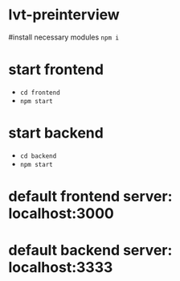# lvt-preinterview

#install necessary modules
```npm i```

# start frontend
- ```cd frontend```
- ```npm start```

# start backend
- ```cd backend```
- ```npm start```

# default frontend server: localhost:3000
# default backend server: localhost:3333
